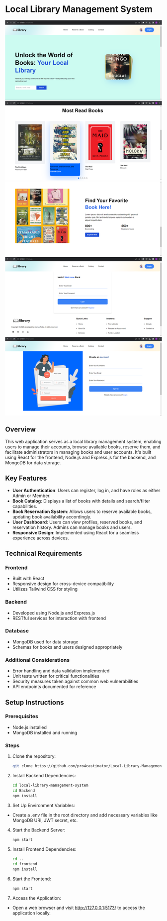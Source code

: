 # Local Library Management System

![Home Page 1](Screenshots/Home1.png)
![Home Page 2](Screenshots/Home2.png)
![Home Page 3](Screenshots/Home3.png)
![Login Page 4](Screenshots/Login.png)
![Register Page 5](Screenshots/Register.png)

## Overview

This web application serves as a local library management system, enabling users to manage their accounts, browse available books, reserve them, and facilitate administrators in managing books and user accounts. It's built using React for the frontend, Node.js and Express.js for the backend, and MongoDB for data storage.

## Key Features

- **User Authentication**: Users can register, log in, and have roles as either Admin or Member.
- **Book Catalog**: Displays a list of books with details and search/filter capabilities.
- **Book Reservation System**: Allows users to reserve available books, updating book availability accordingly.
- **User Dashboard**: Users can view profiles, reserved books, and reservation history. Admins can manage books and users.
- **Responsive Design**: Implemented using React for a seamless experience across devices.

## Technical Requirements

### Frontend

- Built with React
- Responsive design for cross-device compatibility
- Utilizes Tailwind CSS for styling

### Backend

- Developed using Node.js and Express.js
- RESTful services for interaction with frontend

### Database

- MongoDB used for data storage
- Schemas for books and users designed appropriately

### Additional Considerations

- Error handling and data validation implemented
- Unit tests written for critical functionalities
- Security measures taken against common web vulnerabilities
- API endpoints documented for reference

## Setup Instructions

### Prerequisites

- Node.js installed
- MongoDB installed and running

### Steps

1. Clone the repository:

   ```bash
   git clone https://github.com/pro4castinator/Local-Library-Management-System.git

2. Install Backend Dependencies:

   ```bash
   cd local-library-management-system
   cd Backend
   npm install

3. Set Up Environment Variables:

- Create a .env file in the root directory and add necessary variables like MongoDB URI, JWT secret, etc.

4. Start the Backend Server:

   ```bash
   npm start

5. Install Frontend Dependencies:

   ```bash
   cd ..
   cd frontend
   npm install

6. Start the Frontend:

   ```bash
   npm start

7. Access the Application:

- Open a web browser and visit http://127.0.0.1:5173/ to access the application locally.

   






